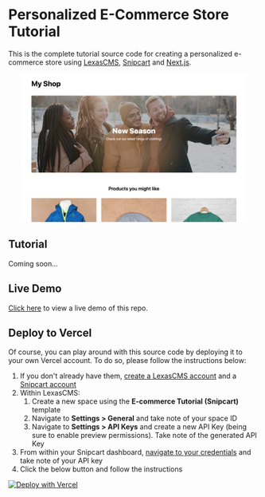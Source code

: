 # Personalized E-Commerce Store Tutorial

This is the complete tutorial source code for creating a personalized e-commerce store using [LexasCMS](https://www.lexascms.com/), [Snipcart](https://snipcart.com/) and [Next.js](https://nextjs.org/).

<p align="center">
  <img src="preview@2x.jpg" alt="Personalized E-commerce Store Preview" style="max-width:90%;" />
</p>

## Tutorial

Coming soon...

## Live Demo

[Click here](https://lexascms-tutorial-snipcart.vercel.app/) to view a live demo of this repo.

## Deploy to Vercel

Of course, you can play around with this source code by deploying it to your own Vercel account. To do so, please follow the instructions below:

1. If you don't already have them, [create a LexasCMS account](https://app.lexascms.com/signup) and a [Snipcart account](https://app.snipcart.com/account/register)
2. Within LexasCMS:
    1. Create a new space using the **E-commerce Tutorial (Snipcart)** template
    2. Navigate to **Settings > General** and take note of your space ID
    3. Navigate to **Settings > API Keys** and create a new API Key (being sure to enable preview permissions). Take note of the generated API Key
3. From within your Snipcart dashboard, [navigate to your credentials](https://app.snipcart.com/dashboard/account/credentials) and take note of your API key
4. Click the below button and follow the instructions

[![Deploy with Vercel](https://vercel.com/button)](https://vercel.com/new/git/external?repository-url=https%3A%2F%2Fgithub.com%2FLexasCMS%2Ftutorial-snipcart&env=LEXASCMS_SPACE_ID,LEXASCMS_API_KEY,SNIPCART_API_KEY&project-name=lexascms-tutorial-snipcart&repo-name=lexascms-tutorial-snipcart)